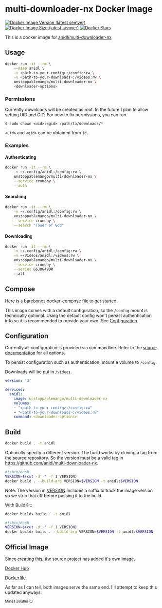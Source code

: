 # multi-downloader-nx Docker Image

[![Docker Image Version (latest semver)](https://img.shields.io/docker/v/unstoppablemango/multi-downloader-nx?sort=semver)](https://hub.docker.com/repository/docker/unstoppablemango/multi-downloader-nx)
[![Docker Image Size (latest semver)](https://img.shields.io/docker/image-size/unstoppablemango/multi-downloader-nx?sort=semver)](https://hub.docker.com/r/unstoppablemango/multi-downloader-nx)
[![Docker Stars](https://img.shields.io/docker/stars/unstoppablemango/multi-downloader-nx)](https://hub.docker.com/r/unstoppablemango/multi-downloader-nx)

This is a docker image for [anidl/multi-downloader-nx](https://github.com/anidl/multi-downloader-nx)

## Usage

```bash
docker run -it --rm \
    --name anidl \
    -v <path-to-your-config>:/config:rw \
    -v <path-to-your-downloads>:/videos:rw \
    unstoppablemango/multi-downloader-nx \
    <downloader-options>
```

### Permissions

Currently downloads will be created as root. In the future I plan to allow setting UID and GID. For now to fix permissions, you can run

`$ sudo chown <uid>:<gid> /path/to/downloads/*`

`<uid>` and `<gid>` can be obtained from `id`.

### Examples

#### Authenticating

```bash
docker run -it --rm \
    -v ~/.config/anidl:/config:rw \
    unstoppablemango/multi-downloader-nx \
    --service crunchy \
    --auth
```

#### Searching

```bash
docker run -it --rm \
    -v ~/.config/anidl:/config:rw \
    unstoppablemango/multi-downloader-nx \
    --service crunchy \
    --search "Tower of God"
```

#### Downloading

```bash
docker run -it --rm \
    -v ~/.config/anidl:/config:rw \
    -v ~/Videos/anidl:/videos:rw \
    unstoppablemango/multi-downloader-nx \
    --service crunchy \
    --series G6J0G49DR
    --all
```

## Compose

Here is a barebones docker-compose file to get started.

This image comes with a default configuration, so the `/config` mount is technically optional.
Using the default config won't persist authentication info so it is recommended to provide your own.
See [Configuration](#configuration).

## Configuration

Currently all configuration is provided via commandline.
Refer to the [source documentation](https://github.com/anidl/multi-downloader-nx/blob/3.0.0/docs/DOCUMENTATION.md) for all options.

To persist configuration such as authentication, mount a volume to `/config`.

Downloads will be put in `/videos`.

```yaml
version: '3'

services:
  anidl:
    image: unstoppablemango/multi-downloader-nx
    volumes:
    - "<path-to-your-config>:/config:rw"
    - "<path-to-your-downloads>:/videos:rw"
    command: <downloader-options>
```

## Build

```bash
docker build . -t anidl
```

Optionally specify a different version.
The build works by cloning a tag from the source repository.
So the version must be a valid tag in <https://github.com/anidl/multi-downloader-nx>.

```bash
#!/bin/bash
VERSION=$(cut -d'-' -f 1 VERSION)
docker build . --build-arg VERSION=$VERSION -t anidl:$VERSION
```

Note: The version in [VERSION](VERSION) includes a suffix to track the image version so we strip that off before passing it to the build.

With BuildKit:

```bash
docker buildx build . -t anidl
```

```bash
#!/bin/bash
VERSION=$(cut -d'-' -f 1 VERSION)
docker buildx build . --build-arg VERSION=$VERSION -t anidl:$VERSION
```

## Official Image

Since creating this, the source project has added it's own image.

[Docker Hub](https://hub.docker.com/r/izuco/multi-downloader-nx/)

[Dockerfile](https://github.com/anidl/multi-downloader-nx/blob/master/Dockerfile)

As far as I can tell, both images serve the same end. I'll attempt to keep this updated anyways.

<sup>Mines smaller :smirk:</sup>
